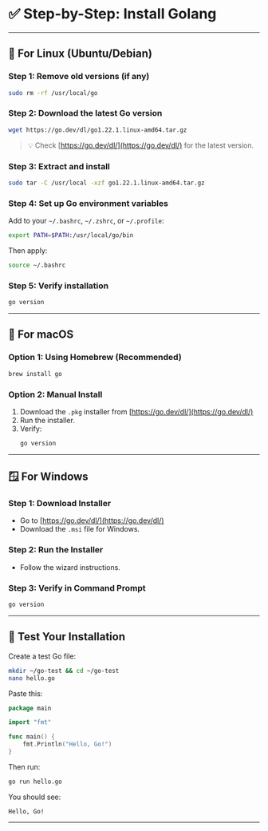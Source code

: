 # ✅ Step-by-Step: Install Golang

---

## 🐧 For **Linux (Ubuntu/Debian)**

### Step 1: Remove old versions (if any)
```bash
sudo rm -rf /usr/local/go
```

### Step 2: Download the latest Go version
```bash
wget https://go.dev/dl/go1.22.1.linux-amd64.tar.gz
```

> 💡 Check [https://go.dev/dl/](https://go.dev/dl/) for the latest version.

### Step 3: Extract and install
```bash
sudo tar -C /usr/local -xzf go1.22.1.linux-amd64.tar.gz
```

### Step 4: Set up Go environment variables
Add to your `~/.bashrc`, `~/.zshrc`, or `~/.profile`:
```bash
export PATH=$PATH:/usr/local/go/bin
```

Then apply:
```bash
source ~/.bashrc
```

### Step 5: Verify installation
```bash
go version
```

---

## 🍏 For **macOS**

### Option 1: Using Homebrew (Recommended)
```bash
brew install go
```

### Option 2: Manual Install

1. Download the `.pkg` installer from [https://go.dev/dl/](https://go.dev/dl/)
2. Run the installer.
3. Verify:
   ```bash
   go version
   ```

---

## 🪟 For **Windows**

### Step 1: Download Installer
- Go to [https://go.dev/dl/](https://go.dev/dl/)
- Download the `.msi` file for Windows.

### Step 2: Run the Installer
- Follow the wizard instructions.

### Step 3: Verify in Command Prompt
```cmd
go version
```

---

## 🧪 Test Your Installation

Create a test Go file:
```bash
mkdir ~/go-test && cd ~/go-test
nano hello.go
```

Paste this:
```go
package main

import "fmt"

func main() {
    fmt.Println("Hello, Go!")
}
```

Then run:
```bash
go run hello.go
```

You should see:
```
Hello, Go!
```

---